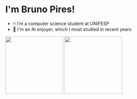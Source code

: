 # I'm Bruno Pires!

- 🖱 I’m a computer science student at UNIFESP
- 🦾 I'm an AI enjoyer, which I most studied in recent years


<div>  
  <img height="180em" src="https://github-readme-stats.vercel.app/api?username=psbruno&show_icons=true&include_all_commits=true&count_private=true"/>
  <img height="180em" src="https://github-readme-stats.vercel.app/api/top-langs/?username=psbruno&layout=compact&langs_count=7&"/>
</div><br>

